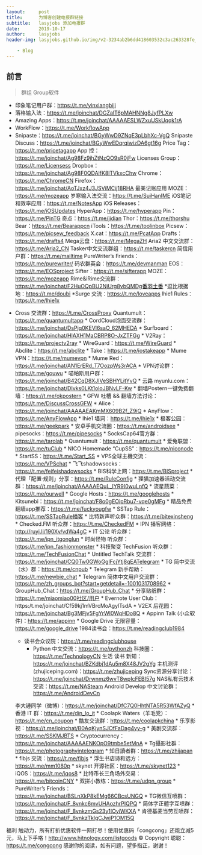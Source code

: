 ```yaml
---
layout:     post
title:      为博客创建电报群链接
subtitle:   lasyjobs 添加电报群
date:       2019-10-17
author:     lasyjobs
header-img: lasyjobs.github.io/img/v2-3234ab2b6dd418603532c3ac263328fe_1200x500.jpg

    - Blog
---
```

## 前言
>群组 Group软件
- 印象笔记用户群：https://t.me/yinxiangbiji
- 落格输入法：https://t.me/joinchat/DGZalT6pMAHNNg8JyfPLXw
- Amazing Apps：https://t.me/joinchat/AAAAAESLWZxuUSkUqqk1rA
- WorkFlow：https://t.me/WorkflowApp
- Snipaste：https://t.me/joinchat/BGyWwD9ZNqE3pLbhXc-VgQ
Snipaste Discuss：https://t.me/joinchat/BGyWwEDqrqiwizDA6gt16g
Price Tag：https://t.me/pricetagapp
App 控：https://t.me/joinchat/Ag98Fz9jhZtNzQO9sR0jFw
Licenses Group：https://t.me/Licensess 
Dropbox：https://t.me/joinchat/Ag98F0QDAlfK8lTVkxcChw
Chrome：https://t.me/ChromeCN
Firefox：https://t.me/joinchat/AoTJxz4J3JSViMCij18RHA
最美记账应用 MOZE：https://t.me/mozeapp
岁寒输入法交流：https://t.me/SuiHanIME
iOS笔记和效率应用：https://t.me/NotesApp
iOS Releases：https://t.me/iOSUpdates
HyperApp：https://t.me/hyperapp
Pin：https://t.me/PinTG 
奇点：https://t.me/jidian
Thor：https://t.me/thorshu
Bear：https://t.me/Bearappcn
iTools：https://t.me/toolinbox
Picsew：https://t.me/picsew_feedback
X.cat：https://t.me/PcatApp
Drafts：https://t.me/drafts4
Mega云盘：https://t.me/MegaZH
Aria2 中文交流群：https://t.me/Aria2_CN
Tasker中文交流群组：https://t.me/taskercn
简信用户群：https://t.me/mailtime
  PureWriter’s Friends：https://t.me/purewriter/
码农群英会：https://t.me/devmanman
EOS：https://t.me/EOSproject
Sifter：https://t.me/sifterapp
MOZE：https://t.me/mozeapp
Rime&iRime交流群：https://t.me/joinchat/F2HuOQpBU2NjUrg8ybQMDg番羽土番
*逗比根据地：https://t.me/doubi
*Surge 交流：https://t.me/loveapps
lhie1 Rules：https://t.me/lhie1x
* Cross 交流群：https://t.me/CrossProxy
 Quantumult：https://t.me/quantumultapp
  	* 
  CordCloud泡面交流群：https://t.me/joinchat/DsPjq0KEVl6saO_62MHEDA
  	* 
  Surfboard：https://t.me/joinchat/HlAXH1MaCBRP8O-JxZTFGg
  	* 
  V2Ray：https://t.me/projectv2ray
  	* 
  WireGuard：https://t.me/WireGuard
  	* 
  Abclite：https://t.me/abclite
  	* 
  Take：https://t.me/iostakeapp
  	* 
  Mume VPN：https://t.me/mumevpn
  	* 
  Mume Red：https://t.me/joinchat/AN1ErERd_T7OozpWs3rACA
  	* 
  VPN讨论群：https://t.me/gouwu
  	* 
  喵帕斯用户群：https://t.me/joinchat/B42CqD8XJIVeSBHYLitYvQ
  	* 
  云路 myunlu.com：https://t.me/joinchat/DIvks0LKt1oloJBNvLF-Kw
  	* 
  翻墙Postern一键免费翻墙：https://t.me/okpostern
  	* 
  GFW 吐槽 && 翻墙方法讨论：https://t.me/DiscussCrossGFW
  	* 
  Alice：https://t.me/joinchat/AAAAAEAKmMX609B2f_Z9iQ
  	* 
  AnyFlow：https://t.me/AnyFlowApp
  	* 
  lhie1 墙洞：https://t.me/lhie1x
  	* 
  极客公园：https://t.me/geekpark
  	* 
  安卓手机交流圈：https://t.me/androidsee
  	* 
  pipesocks：https://t.me/pipesocks
  	* 
  SocksCap64官方群：https://t.me/tarolab
  	* 
  Quantumult：https://t.me/quantumult
  	* 
  爱兔联盟：https://t.me/tuClub
  	* 
  NICO Homemade “CupSS”：https://t.me/niconode
  	* 
  StartSS：https://t.me/Start_SS
  	* 
  VPS全球主機交流：https://t.me/VPSchat
  	* 
  飞飞shadowsocks：https://t.me/feifeishadowsocks
  	* 
  BIS科学上网：https://t.me/BISproject
  	* 
  代理「配置·规则」分享：https://t.me/RuleConfig
  	* 
  狸猫加速器活动交流群：https://t.me/joinchat/AAAAAEQuL_IYR9I0wuLnfQ
  	* 
  流星蔬菜：https://t.me/ourwell
  	* 
  Google Hosts：https://t.me/googlehosts
  	* 
  Kitsunebi：https://t.me/joinchat/F8o0gEOipRbu7-vqe0gMFg
  	* 
  精品免费翻墙app推荐：https://t.me/fuckyougfw
  	* 
  SSTap Rule：https://t.me/SSTapRule播客
  	* 
  比特新声听众群：https://t.me/bitexinsheng
  	* 
  Checked.FM 听众群：https://t.me/CheckedFM
  	* 
  IPN 播客网络：http://ruyi.li/190Xv/vdWa4gC
  	* 
  IT 公论 听众群：https://t.me/ipn_itgonglun
  	* 
  时尚怪物 听众群：https://t.me/ipn_fashionmonster
  	* 
  科技聚变 TechFusion 听众群：https://t.me/TechFusionChat
  	* 
  Untitled TechTalk 交流群：https://t.me/joinchat/CQ0Tw0GWoGgIFcjYtj8qEATelegram
  	* 
  TG 简中交流（水）群：https://t.me/cnpub
  	* 
  Telegram 新手帮助：https://t.me/newbie_chat
  	* 
  Telegram 简体中文用户交流群：https://t.me/zh_groups_bot?start=getdetail=-1001031708962
  	* 
  GroupHub_Chat：https://t.me/GroupHub_Chat
  	* 
  分享贴纸群：https://t.me/miaomiao00社区/用户
  	* 
  Evernote User Club：https:/t.me/joinchat/Cf59kj1mVBrcMoAgylTsdA
  	* 
  V2EX 后花园：https://t.me/joinchat/Bg3MFjv5FgYrWI0WqHDo8Q
  	* 
  Appinn Talk (小众软件)：https://t.me/appinn
  	* 
  Google Drive 无限容量：https://t.me/google_drive
  	1984读书会：https://t.me/readingclub1984
  * 读书会众议院：https://t.me/readingclubhouse
  	* Python 中文交流：https://t.me/pythonzh
    科技圈：https://t.me/TechnologyCN
  	  生活 读书 新知：https://t.me/joinchat/BZKdbj1dAu5m8X48JV2gYg
    主机测评(zhujiceping.com)：https://t.me/zhujiceping
  	  Sync资源分享讨论：https://t.me/joinchat/Drwnmz6wvT8wpIcFEBI57g
    NAS私有云技术交流：https://t.me/NASteam
  	  Android Develop 中文讨论群：https://t.me/AndroidDevCn

  李大锤同学（微博）：https://t.me/joinchat/DfC7Q0HhtNTA5R53WfAZyQ
  	* 
  香港 IT 群：https://t.me/din_lo_it
  	* 
  Coolapk Waters（羊毛党）：https://t.me/cn_coupon
  	* 
  酷友交流群：https://t.me/coolapkchina
  	* 
  乐享影视：https://t.me/joinchat/B0AqKjynSJOfFaDag4yy-g
  	* 
  美剧交流群：https://t.me/SSKMJBTS
  	* 
  Cryptocurrency：https://t.me/joinchat/AAAAAENKOpO9tmbe5etMnA
  	* 
  Tg攝影社群：https://t.me/photographyintelegram
  	* 
  知日讀者群：https://t.me/zhijapan
  	* 
  fibjs 交流：https://t.me/fibjs
  	* 
  浮生书店诗和远方：https://t.me/mm1080p
  	* 
  skynet 开源社区：https://t.me/skynet123
  	* 
  iQOS：https://t.me/iqos8
  	* 
  比特币长三角场外交易：https://t.me/bitcoinCNY
  	* 
  双拼小教练：https://t.me/udpn_group
  	* 
  PureWriter’s Friends：https://t.me/joinchat/BSLnXkP8kEMg66CBcsUNGQ
  	* 
  TG微信互喷群：https://t.me/joinchat/F_8vnkc6mvUHAozhrPIQPQ
  	* 
  简体字正體字互喷群：https://t.me/joinchat/F_8vnkzmGs23y1IOyiWKXA
  	* 
  肯德基麦当劳互喷群：https://t.me/joinchat/F_8vnkzTklgCJwjP1OM15Q

福利
触动力，所有打折优惠软件一网打尽！使用优惠码「congcong」还能立减5元，马上下手咯！http://www.hitnology.com/listgoods
© Copyright 聪聪：https://t.me/congcong
感谢你的阅读，如有问题，望多指正，谢谢！
